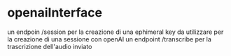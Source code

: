 # openaiInterface
un endpoin /session per la creazione di una ephimeral key da utilizzare per la creazione di una sessione con openAI
un endpoint /transcribe per la trascrizione dell'audio inviato